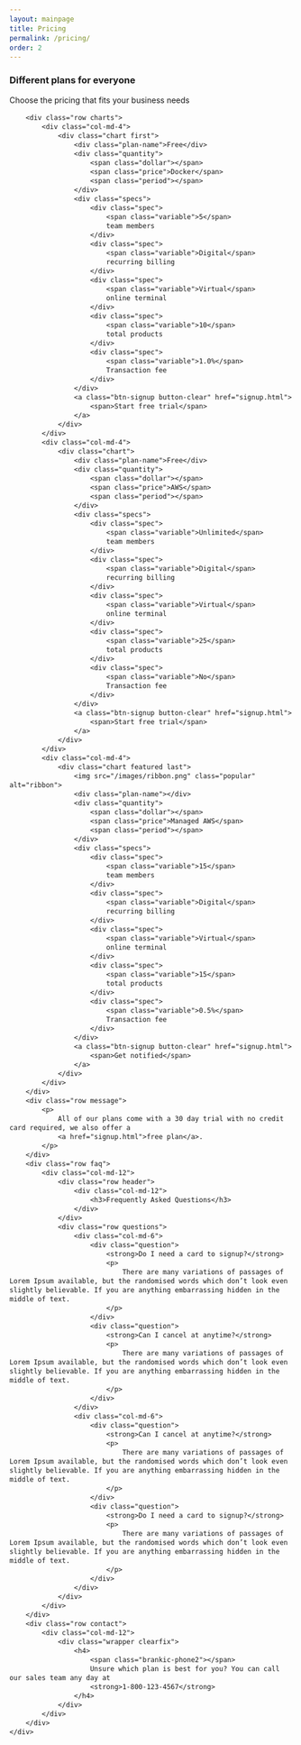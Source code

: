 ```yaml
---
layout: mainpage
title: Pricing
permalink: /pricing/
order: 2
---
```


<div id="pricing">
<div id="first-option">
	<div class="container">
		<div class="row header">
			<div class="col-md-12">
				<h3>Different plans for everyone</h3>
				<p>Choose the pricing that fits your business needs</p>
			</div>
		</div>

		<div class="row charts">
			<div class="col-md-4">
				<div class="chart first">
					<div class="plan-name">Free</div>
					<div class="quantity">
						<span class="dollar"></span>
						<span class="price">Docker</span>
						<span class="period"></span>
					</div>
					<div class="specs">
						<div class="spec">
							<span class="variable">5</span>
							team members
						</div>
						<div class="spec">
							<span class="variable">Digital</span>
							recurring billing
						</div>
						<div class="spec">
							<span class="variable">Virtual</span>
							online terminal
						</div>
						<div class="spec">
							<span class="variable">10</span>
							total products
						</div>
						<div class="spec">
							<span class="variable">1.0%</span>
							Transaction fee
						</div>
					</div>
					<a class="btn-signup button-clear" href="signup.html">
						<span>Start free trial</span>
					</a>
				</div>
			</div>
			<div class="col-md-4">
				<div class="chart">
					<div class="plan-name">Free</div>
					<div class="quantity">
						<span class="dollar"></span>
						<span class="price">AWS</span>
						<span class="period"></span>
					</div>
					<div class="specs">
						<div class="spec">
							<span class="variable">Unlimited</span>
							team members
						</div>
						<div class="spec">
							<span class="variable">Digital</span>
							recurring billing
						</div>
						<div class="spec">
							<span class="variable">Virtual</span>
							online terminal
						</div>
						<div class="spec">
							<span class="variable">25</span>
							total products
						</div>
						<div class="spec">
							<span class="variable">No</span>
							Transaction fee
						</div>
					</div>
					<a class="btn-signup button-clear" href="signup.html">
						<span>Start free trial</span>
					</a>
				</div>
			</div>
			<div class="col-md-4">
				<div class="chart featured last">
					<img src="/images/ribbon.png" class="popular" alt="ribbon">
					<div class="plan-name"></div>
					<div class="quantity">
						<span class="dollar"></span>
						<span class="price">Managed AWS</span>
						<span class="period"></span>
					</div>
					<div class="specs">
						<div class="spec">
							<span class="variable">15</span>
							team members
						</div>
						<div class="spec">
							<span class="variable">Digital</span>
							recurring billing
						</div>
						<div class="spec">
							<span class="variable">Virtual</span>
							online terminal
						</div>
						<div class="spec">
							<span class="variable">15</span>
							total products
						</div>
						<div class="spec">
							<span class="variable">0.5%</span>
							Transaction fee
						</div>
					</div>
					<a class="btn-signup button-clear" href="signup.html">
						<span>Get notified</span>
					</a>
				</div>
			</div>
		</div>
		<div class="row message">
			<p>
				All of our plans come with a 30 day trial with no credit card required, we also offer a 
				<a href="signup.html">free plan</a>.
			</p>
		</div>
		<div class="row faq">
			<div class="col-md-12">
				<div class="row header">
					<div class="col-md-12">
						<h3>Frequently Asked Questions</h3>
					</div>
				</div>
				<div class="row questions">
					<div class="col-md-6">
						<div class="question">
							<strong>Do I need a card to signup?</strong>
							<p>
								There are many variations of passages of Lorem Ipsum available, but the randomised words which don’t look even slightly believable. If you are anything embarrassing hidden in the middle of text.
							</p>
						</div>
						<div class="question">
							<strong>Can I cancel at anytime?</strong>
							<p>
								There are many variations of passages of Lorem Ipsum available, but the randomised words which don’t look even slightly believable. If you are anything embarrassing hidden in the middle of text.
							</p>
						</div>
					</div>
					<div class="col-md-6">
						<div class="question">
							<strong>Can I cancel at anytime?</strong>
							<p>
								There are many variations of passages of Lorem Ipsum available, but the randomised words which don’t look even slightly believable. If you are anything embarrassing hidden in the middle of text.
							</p>
						</div>
						<div class="question">
							<strong>Do I need a card to signup?</strong>
							<p>
								There are many variations of passages of Lorem Ipsum available, but the randomised words which don’t look even slightly believable. If you are anything embarrassing hidden in the middle of text.
							</p>
						</div>
					</div>
				</div>
			</div>
		</div>
		<div class="row contact">
			<div class="col-md-12">
				<div class="wrapper clearfix">
					<h4>
						<span class="brankic-phone2"></span>
						Unsure which plan is best for you? You can call our sales team any day at 
						<strong>1-800-123-4567</strong>
					</h4>
				</div>
			</div>
		</div>
	</div>
</div>
</div>

